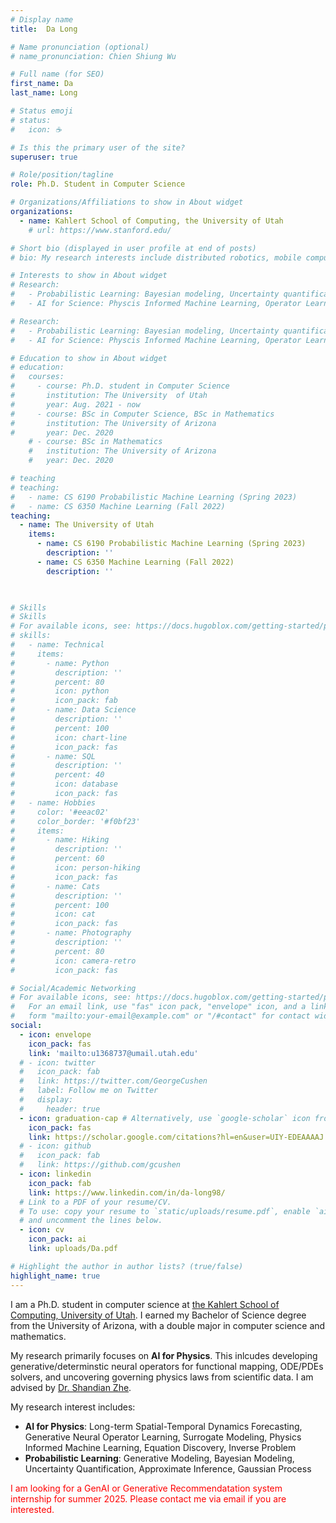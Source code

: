 ```yaml
---
# Display name
title:  Da Long

# Name pronunciation (optional)
# name_pronunciation: Chien Shiung Wu

# Full name (for SEO)
first_name: Da
last_name: Long

# Status emoji
# status:
#   icon: ☕️

# Is this the primary user of the site?
superuser: true

# Role/position/tagline
role: Ph.D. Student in Computer Science

# Organizations/Affiliations to show in About widget
organizations:
  - name: Kahlert School of Computing, the University of Utah
    # url: https://www.stanford.edu/

# Short bio (displayed in user profile at end of posts)
# bio: My research interests include distributed robotics, mobile computing and programmable matter.

# Interests to show in About widget
# Research:
#   - Probabilistic Learning: Bayesian modeling, Uncertainty quantification, Approximate inference, Gaussian Process
#   - AI for Science: Physcis Informed Machine Learning, Operator Learning, ODE/PDEs discovery, Surrogate Modeling

# Research:
#   - Probabilistic Learning: Bayesian modeling, Uncertainty quantification, 
#   - AI for Science: Physcis Informed Machine Learning, Operator Learning, 

# Education to show in About widget
# education:
#   courses:
#     - course: Ph.D. student in Computer Science
#       institution: The University  of Utah
#       year: Aug. 2021 - now
#     - course: BSc in Computer Science, BSc in Mathematics
#       institution: The University of Arizona
#       year: Dec. 2020 
    # - course: BSc in Mathematics
    #   institution: The University of Arizona
    #   year: Dec. 2020 

# teaching
# teaching:
#   - name: CS 6190 Probabilistic Machine Learning (Spring 2023)
#   - name: CS 6350 Machine Learning (Fall 2022)
teaching:
  - name: The University of Utah
    items:
      - name: CS 6190 Probabilistic Machine Learning (Spring 2023)
        description: ''
      - name: CS 6350 Machine Learning (Fall 2022)
        description: ''
     


# Skills
# Skills
# For available icons, see: https://docs.hugoblox.com/getting-started/page-builder/#icons
# skills:
#   - name: Technical
#     items:
#       - name: Python
#         description: ''
#         percent: 80
#         icon: python
#         icon_pack: fab
#       - name: Data Science
#         description: ''
#         percent: 100
#         icon: chart-line
#         icon_pack: fas
#       - name: SQL
#         description: ''
#         percent: 40
#         icon: database
#         icon_pack: fas
#   - name: Hobbies
#     color: '#eeac02'
#     color_border: '#f0bf23'
#     items:
#       - name: Hiking
#         description: ''
#         percent: 60
#         icon: person-hiking
#         icon_pack: fas
#       - name: Cats
#         description: ''
#         percent: 100
#         icon: cat
#         icon_pack: fas
#       - name: Photography
#         description: ''
#         percent: 80
#         icon: camera-retro
#         icon_pack: fas

# Social/Academic Networking
# For available icons, see: https://docs.hugoblox.com/getting-started/page-builder/#icons
#   For an email link, use "fas" icon pack, "envelope" icon, and a link in the
#   form "mailto:your-email@example.com" or "/#contact" for contact widget.
social:
  - icon: envelope
    icon_pack: fas
    link: 'mailto:u1368737@umail.utah.edu'
  # - icon: twitter
  #   icon_pack: fab
  #   link: https://twitter.com/GeorgeCushen
  #   label: Follow me on Twitter
  #   display:
  #     header: true
  - icon: graduation-cap # Alternatively, use `google-scholar` icon from `ai` icon pack
    icon_pack: fas
    link: https://scholar.google.com/citations?hl=en&user=UIY-EDEAAAAJ
  # - icon: github
  #   icon_pack: fab
  #   link: https://github.com/gcushen
  - icon: linkedin
    icon_pack: fab
    link: https://www.linkedin.com/in/da-long98/
  # Link to a PDF of your resume/CV.
  # To use: copy your resume to `static/uploads/resume.pdf`, enable `ai` icons in `params.yaml`,
  # and uncomment the lines below.
  - icon: cv
    icon_pack: ai
    link: uploads/Da.pdf

# Highlight the author in author lists? (true/false)
highlight_name: true
---
```

I am a Ph.D. student in computer science at [the Kahlert School of Computing, University of Utah](https://www.cs.utah.edu/). I earned my Bachelor of Science degree from the University of Arizona, with a double major in computer science and mathematics. 

My research primarily focuses on **AI for Physics**. This inlcudes developing generative/determinstic neural operators for functional mapping, ODE/PDEs solvers, and uncovering governing physics laws from scientific data. I am advised by [Dr. Shandian Zhe](https://users.cs.utah.edu/~zhe/).

My research interest includes:
  +   **AI for Physics**: Long-term Spatial-Temporal Dynamics Forecasting, Generative Neural Operator
Learning, Surrogate Modeling, Physics Informed Machine Learning, Equation Discovery, Inverse Problem
  +  **Probabilistic Learning**: Generative Modeling, Bayesian Modeling, Uncertainty Quantification, Approximate Inference,
Gaussian Process

<span style="color: red;">I am looking for a GenAI or Generative Recommendatation system internship for summer 2025. Please contact me via email if you are interested. </span>


